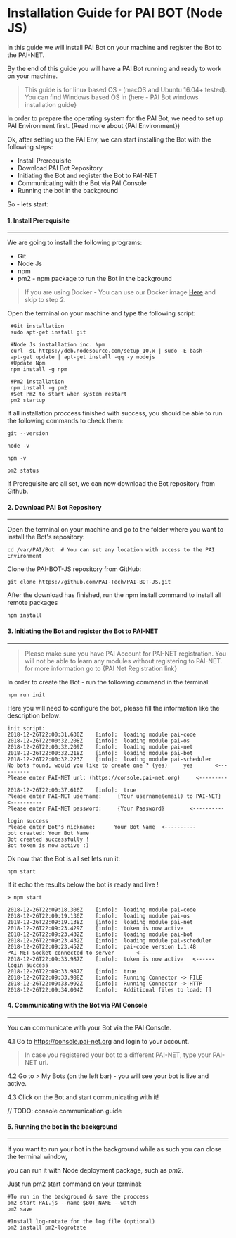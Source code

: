 Installation Guide for PAI BOT (Node JS)
========================================

In this guide we will install PAI Bot on your machine and register the Bot to the PAI-NET.

By the end of this guide you will have a PAI Bot running and ready to work on your machine.

> This guide is for linux based OS - (macOS and Ubuntu 16.04+ tested). You can find Windows based OS in {here - PAI Bot windows installation guide}


In order to prepare the operating system for the PAI Bot, we need to set up PAI Environment first. (Read more about {PAI Environment})


Ok, after setting up the PAI Env, we can start installing the Bot with the following steps:
* Install Prerequisite
* Download PAI Bot Repository
* Initiating the Bot and register the Bot to PAI-NET
* Communicating with the Bot via PAI Console
* Running the bot in the background

So - lets start:

#### 1. Install Prerequisite
---------------------------------

We are going to install the following programs:
* Git
* Node Js
* npm
* pm2 - npm package to run the Bot in the background

> If you are using Docker - You can use our Docker image <a href="https://hub.docker.com/r/paitech/pai-naked-node">Here</a> and skip to step 2.

Open the terminal on your machine and type the following script:
```
 #Git installation
 sudo apt-get install git

 #Node Js installation inc. Npm
 curl -sL https://deb.nodesource.com/setup_10.x | sudo -E bash -
 apt-get update | apt-get install -qq -y nodejs
 #Update Npm
 npm install -g npm

 #Pm2 installation
 npm install -g pm2
 #Set Pm2 to start when system restart
 pm2 startup
```

If all installation proccess finished with success, you should be able to run the following commands to check them:

```
git --version

node -v

npm -v

pm2 status
```

If Prerequisite are all set, we can now download the Bot repository from Github.

#### 2. Download PAI Bot Repository
---------------------------------

Open the terminal on your machine and go to the folder where you want to install the Bot's repository:
```
cd /var/PAI/Bot  # You can set any location with access to the PAI Environment
```

Clone the PAI-BOT-JS repository from GitHub:
```
git clone https://github.com/PAI-Tech/PAI-BOT-JS.git
```

After the download has finished, run the npm install command to install all remote packages
```
npm install
```


#### 3. Initiating the Bot and register the Bot to PAI-NET
---------------------------------

> Please make sure you have PAI Account for PAI-NET registration. You will not be able to learn any modules without    registering to PAI-NET.
for more information go to {PAI Net Registration link}

In order to create the Bot - run the following command in the terminal:
```
npm run init
```

Here you will need to configure the bot, please fill the information like the description below:
```
init script:
2018-12-26T22:00:31.630Z    [info]:  loading module pai-code
2018-12-26T22:00:32.208Z    [info]:  loading module pai-os
2018-12-26T22:00:32.209Z    [info]:  loading module pai-net
2018-12-26T22:00:32.218Z    [info]:  loading module pai-bot
2018-12-26T22:00:32.223Z    [info]:  loading module pai-scheduler
No bots found, would you like to create one ? (yes)     yes       <----------
Please enter PAI-NET url: (https://console.pai-net.org)     <----------
2018-12-26T22:00:37.610Z    [info]:  true
Please enter PAI-NET username:     {Your username(email) to PAI-NET}    <----------
Please enter PAI-NET password:     {Your Password}        <----------

login success
Please enter Bot's nickname:      Your Bot Name  <----------
bot created: Your Bot Name
Bot created successfully !
Bot token is now active :)
```


Ok now that the Bot is all set lets run it:
```
npm start
```

If it echo the results below the bot is ready and live !
```
> npm start

2018-12-26T22:09:18.306Z    [info]:  loading module pai-code
2018-12-26T22:09:19.136Z    [info]:  loading module pai-os
2018-12-26T22:09:19.138Z    [info]:  loading module pai-net
2018-12-26T22:09:23.429Z    [info]:  token is now active
2018-12-26T22:09:23.432Z    [info]:  loading module pai-bot
2018-12-26T22:09:23.432Z    [info]:  loading module pai-scheduler
2018-12-26T22:09:23.452Z    [info]:  pai-code version 1.1.48
PAI-NET Socket connected to server       <------
2018-12-26T22:09:33.987Z    [info]:  token is now active   <------
login success
2018-12-26T22:09:33.987Z    [info]:  true
2018-12-26T22:09:33.988Z    [info]:  Running Connector -> FILE
2018-12-26T22:09:33.992Z    [info]:  Running Connector -> HTTP
2018-12-26T22:09:34.004Z    [info]:  Additional files to load: []
```

#### 4. Communicating with the Bot via PAI Console
---------------------------------

You can communicate with your Bot via the PAI Console.

 4.1 Go to https://console.pai-net.org and login to your account.

> In case you registered your bot to a different PAI-NET, type your PAI-NET url.

 4.2 Go to > My Bots (on the left bar) - you will see your bot is live and active.

 4.3 Click on the Bot and start communicating with it!

// TODO: console communication guide

#### 5. Running the bot in the background
---------------------------------

If you want to run your bot in the background while as such you can close the terminal window,

you can run it with Node deployment package, such as _pm2_.

Just run pm2 start command on your terminal:
```
#To run in the background & save the proccess
pm2 start PAI.js --name $BOT_NAME --watch
pm2 save

#Install log-rotate for the log file (optional)
pm2 install pm2-logrotate
```

